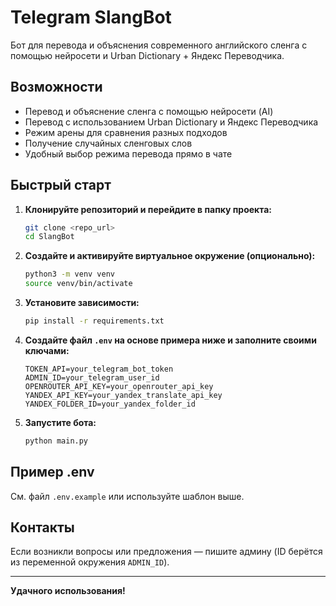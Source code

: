 # Telegram SlangBot

Бот для перевода и объяснения современного английского сленга с помощью нейросети и Urban Dictionary + Яндекс Переводчика.

## Возможности
- Перевод и объяснение сленга с помощью нейросети (AI)
- Перевод с использованием Urban Dictionary и Яндекс Переводчика
- Режим арены для сравнения разных подходов
- Получение случайных сленговых слов
- Удобный выбор режима перевода прямо в чате

## Быстрый старт

1. **Клонируйте репозиторий и перейдите в папку проекта:**
   ```bash
   git clone <repo_url>
   cd SlangBot
   ```

2. **Создайте и активируйте виртуальное окружение (опционально):**
   ```bash
   python3 -m venv venv
   source venv/bin/activate
   ```

3. **Установите зависимости:**
   ```bash
   pip install -r requirements.txt
   ```

4. **Создайте файл `.env` на основе примера ниже и заполните своими ключами:**
   ```
   TOKEN_API=your_telegram_bot_token
   ADMIN_ID=your_telegram_user_id
   OPENROUTER_API_KEY=your_openrouter_api_key
   YANDEX_API_KEY=your_yandex_translate_api_key
   YANDEX_FOLDER_ID=your_yandex_folder_id
   ```

5. **Запустите бота:**
   ```bash
   python main.py
   ```

## Пример .env
См. файл `.env.example` или используйте шаблон выше.

## Контакты
Если возникли вопросы или предложения — пишите админу (ID берётся из переменной окружения `ADMIN_ID`).

---

**Удачного использования!**
